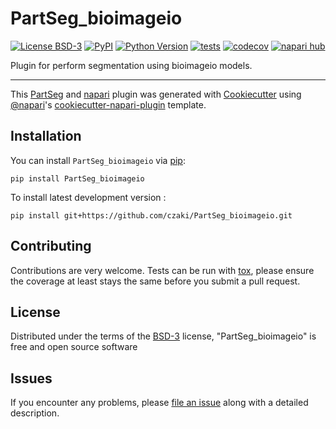 # PartSeg_bioimageio

[![License BSD-3](https://img.shields.io/pypi/l/PartSeg_bioimageio.svg?color=green)](https://github.com/czaki/PartSeg_bioimageio/raw/main/LICENSE)
[![PyPI](https://img.shields.io/pypi/v/PartSeg_bioimageio.svg?color=green)](https://pypi.org/project/PartSeg_bioimageio)
[![Python Version](https://img.shields.io/pypi/pyversions/PartSeg_bioimageio.svg?color=green)](https://python.org)
[![tests](https://github.com/czaki/PartSeg_bioimageio/workflows/tests/badge.svg)](https://github.com/czaki/PartSeg_bioimageio/actions)
[![codecov](https://codecov.io/gh/czaki/PartSeg_bioimageio/branch/main/graph/badge.svg)](https://codecov.io/gh/czaki/PartSeg_bioimageio)
[![napari hub](https://img.shields.io/endpoint?url=https://api.napari-hub.org/shields/PartSeg_bioimageio)](https://napari-hub.org/plugins/PartSeg_bioimageio)

Plugin for perform segmentation using bioimageio models.

----------------------------------



This [PartSeg] and [napari] plugin was generated with [Cookiecutter] using [@napari]'s [cookiecutter-napari-plugin] template.

<!--
Don't miss the full getting started guide to set up your new package:
https://github.com/napari/cookiecutter-napari-plugin#getting-started

and review the napari docs for plugin developers:
https://napari.org/plugins/index.html
-->

## Installation

You can install `PartSeg_bioimageio` via [pip]:

    pip install PartSeg_bioimageio



To install latest development version :

    pip install git+https://github.com/czaki/PartSeg_bioimageio.git


## Contributing

Contributions are very welcome. Tests can be run with [tox], please ensure
the coverage at least stays the same before you submit a pull request.

## License

Distributed under the terms of the [BSD-3] license,
"PartSeg_bioimageio" is free and open source software

## Issues

If you encounter any problems, please [file an issue] along with a detailed description.

[PartSeg]: https://github.com/4DNucleome/PartSeg/
[napari]: https://github.com/napari/napari
[Cookiecutter]: https://github.com/audreyr/cookiecutter
[@napari]: https://github.com/napari
[MIT]: http://opensource.org/licenses/MIT
[BSD-3]: http://opensource.org/licenses/BSD-3-Clause
[GNU GPL v3.0]: http://www.gnu.org/licenses/gpl-3.0.txt
[GNU LGPL v3.0]: http://www.gnu.org/licenses/lgpl-3.0.txt
[Apache Software License 2.0]: http://www.apache.org/licenses/LICENSE-2.0
[Mozilla Public License 2.0]: https://www.mozilla.org/media/MPL/2.0/index.txt
[cookiecutter-napari-plugin]: https://github.com/napari/cookiecutter-napari-plugin

[file an issue]: https://github.com/czaki/PartSeg_bioimageio/issues

[napari]: https://github.com/napari/napari
[tox]: https://tox.readthedocs.io/en/latest/
[pip]: https://pypi.org/project/pip/
[PyPI]: https://pypi.org/
